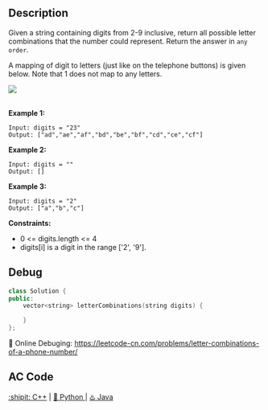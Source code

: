 ## Description

Given a string containing digits from 2-9 inclusive, return all possible letter combinations that the number could represent. Return the answer in ``any order``.

A mapping of digit to letters (just like on the telephone buttons) is given below. Note that 1 does not map to any letters.

<div align="left">
  <img align="center" src="https://upload.wikimedia.org/wikipedia/commons/thumb/7/73/Telephone-keypad2.svg/200px-Telephone-keypad2.svg.png">
</div>
<br>

<strong>Example 1:</strong>
```
Input: digits = "23"
Output: ["ad","ae","af","bd","be","bf","cd","ce","cf"]
```

<strong>Example 2:</strong>

```
Input: digits = ""
Output: []
```

<strong>Example 3:</strong>
```
Input: digits = "2"
Output: ["a","b","c"]
```

<strong>Constraints:</strong>

- 0 <= digits.length <= 4
- digits[i] is a digit in the range ['2', '9'].


## Debug
```cpp
class Solution {
public:
    vector<string> letterCombinations(string digits) {

    }
};
```

🐛 Online Debuging: https://leetcode-cn.com/problems/letter-combinations-of-a-phone-number/

## AC Code
<div>
  <a href="https://github.com/Charmve/LeetCode4FLAG/tree/main/017.%20Letter%20Combinations%20of%20a%20Phone%20Number/17_letter-combinations-of-a-phone-number.cpp">:shipit: C++</a> | 
  <a href="https://github.com/Charmve/LeetCode4FLAG/tree/main/017.%20Letter%20Combinations%20of%20a%20Phone%20Number/17_letter-combinations-of-a-phone-number.py">🐍 Python </a> | 
  <a href="https://github.com/Charmve/LeetCode4FLAG/tree/main/017.%20Letter%20Combinations%20of%20a%20Phone%20Number/17_letter-combinations-of-a-phone-number.java">♨️ Java </a>
</div>
